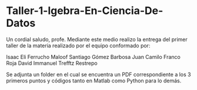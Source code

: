 # Taller-1-lgebra-En-Ciencia-De-Datos

Un cordial saludo, profe. Mediante este medio realizo la entrega del primer taller de la materia realizado por el equipo conformado por:

Isaac Eli Ferrucho Maloof 
Santiago Gómez Barbosa 
Juan Camilo Franco Roja 
David Immanuel Trefftz Restrepo


Se adjunta un folder en el cual se encuentra un PDF correspondiente a los 3 primeros puntos y códigos tanto en Matlab como Python para lo demás.
